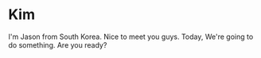 # Kim
I'm Jason from South Korea. Nice to meet you guys.
Today, We're going to do something. Are you ready?
